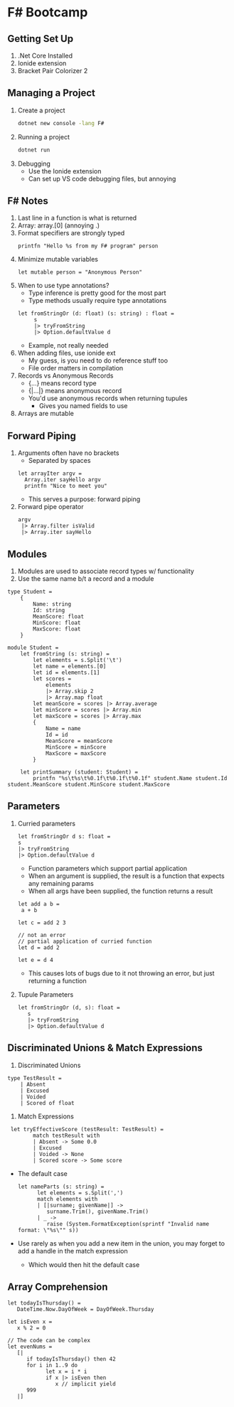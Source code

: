 # F# Bootcamp

## Getting Set Up

1. .Net Core Installed
1. Ionide extension
1. Bracket Pair Colorizer 2

## Managing a Project

1. Create a project
   ```cmd
   dotnet new console -lang F#
   ```
1. Running a project
   ```cmd
   dotnet run
   ```
1. Debugging
   - Use the Ionide extension
   - Can set up VS code debugging files, but annoying

## F# Notes

1. Last line in a function is what is returned
1. Array: array.[0] (annoying .)
1. Format specifiers are strongly typed
   ```f#
   printfn "Hello %s from my F# program" person
   ```
1. Minimize mutable variables
   ```f#
   let mutable person = "Anonymous Person"
   ```
1. When to use type annotations?
   - Type inference is pretty good for the most part
   - Type methods usually require type annotations
   ```f#
   let fromStringOr (d: float) (s: string) : float =
        s
        |> tryFromString
        |> Option.defaultValue d
   ```
   - Example, not really needed
1. When adding files, use ionide ext
   - My guess, is you need to do reference stuff too
   - File order matters in compilation
1. Records vs Anonymous Records
   - {...} means record type
   - {|...|} means anonymous record
   - You'd use anonymous records when returning tupules
     - Gives you named fields to use
1. Arrays are mutable

## Forward Piping

1. Arguments often have no brackets
   - Separated by spaces
   ```f#
   let arrayIter argv =
     Array.iter sayHello argv
     printfn "Nice to meet you"
   ```
   - This serves a purpose: forward piping
1. Forward pipe operator
   ```f#
   argv
    |> Array.filter isValid
    |> Array.iter sayHello
   ```

## Modules

1. Modules are used to associate record types w/ functionality
1. Use the same name b/t a record and a module

```f#
type Student =
    {
        Name: string
        Id: string
        MeanScore: float
        MinScore: float
        MaxScore: float
    }

module Student =
    let fromString (s: string) =
        let elements = s.Split('\t')
        let name = elements.[0]
        let id = elements.[1]
        let scores =
            elements
            |> Array.skip 2
            |> Array.map float
        let meanScore = scores |> Array.average
        let minScore = scores |> Array.min
        let maxScore = scores |> Array.max
        {
            Name = name
            Id = id
            MeanScore = meanScore
            MinScore = minScore
            MaxScore = maxScore
        }

    let printSummary (student: Student) =
        printfn "%s\t%s\t%0.1f\t%0.1f\t%0.1f" student.Name student.Id student.MeanScore student.MinScore student.MaxScore
```

## Parameters

1. Curried parameters

   ```f#
   let fromStringOr d s: float =
   s
   |> tryFromString
   |> Option.defaultValue d
   ```

   - Function parameters which support partial application
   - When an argument is supplied, the result is a function that expects any remaining params
   - When all args have been supplied, the function returns a result

   ```f#
   let add a b =
    a + b

   let c = add 2 3

   // not an error
   // partial application of curried function
   let d = add 2

   let e = d 4
   ```

   - This causes lots of bugs due to it not throwing an error, but just returning a function

1. Tupule Parameters
   ```f#
   let fromStringOr (d, s): float =
      s
      |> tryFromString
      |> Option.defaultValue d
   ```

## Discriminated Unions & Match Expressions

1. Discriminated Unions

```f#
type TestResult =
    | Absent
    | Excused
    | Voided
    | Scored of float
```

1. Match Expressions

```f#
 let tryEffectiveScore (testResult: TestResult) =
        match testResult with
        | Absent -> Some 0.0
        | Excused
        | Voided -> None
        | Scored score -> Some score
```

- The default case

  ```f#
  let nameParts (s: string) =
        let elements = s.Split(',')
        match elements with
        | [|surname; givenName|] ->
           surname.Trim(), givenName.Trim()
        | _ ->
           raise (System.FormatException(sprintf "Invalid name format: \"%s\"" s))
  ```

- Use rarely as when you add a new item in the union, you may forget to add a handle in the match expression
  - Which would then hit the default case

## Array Comprehension

```f#
let todayIsThursday() =
   DateTime.Now.DayOfWeek = DayOfWeek.Thursday

let isEven x =
   x % 2 = 0

// The code can be complex
let evenNums =
   [|
      if todayIsThursday() then 42
      for i in 1..9 do
            let x = i * i
            if x |> isEven then
               x // implicit yield
      999
   |]
```

